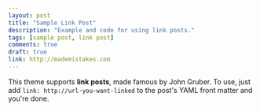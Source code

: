 ```yaml
---
layout: post
title: "Sample Link Post"
description: "Example and code for using link posts."
tags: [sample post, link post]
comments: true
draft: true
link: http://mademistakes.com  
---
```


This theme supports **link posts**, made famous by John Gruber. To use, just add `link: http://url-you-want-linked` to the post's YAML front matter and you're done.
